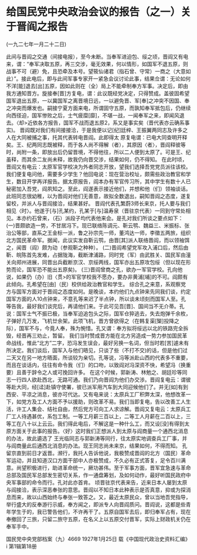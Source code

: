 # 给国民党中央政治会议的报告（之一）关于晋阎之报告
(一九二七年一月二十二日)

此间与晋阎之交通（间接电报），至今未断。当奉军进迫包、绥之顷，晋阎又有电来，谓：“奉军决取五原，再三交涉，毫无效果，何以情形，如国军不退五原，则战事不可（避）免，且恐牵及本号。望筱仙诸君（指石曾、守常）一商之（大意如此）”。接此电后，即与此间军事专家开一紧急会议讨论此事，结果佥谓：无论如何不洋[能]退去[出]五原，因如此则在（全）局上不能牵制奉方军事。决定后，即由我方通知晋方。旋接奉[晋]方复电，谓：此议既经党决定，只得赞成。盖彼固希望国军退出五原，一以冀国军之离晋境日远，一以避免晋、军[奉]之冲突不因国、奉之冲突而爆发也。嗣接宁夏方面来电，所谓固守五原，而孰知奉军抵包后，仍继续向西径迫，国军惨败之后，士气疲糜[靡]，不堪一战，一闻奉军之来，即闻风退去。〈却>近依各方报告，国军不战而退五原2，系又是事实矣（晋代表亦云确系事实)。
晋阎既对我们有间接接洽，于是我便以记[纪]廷梓、王振翼两同志及许多之人在大同被捕之事，托其代表转电晋阎。此即得太
原复电谓：已电大同查明开释矣。王、纪两同志既被释，而于各人尚不得解（者），其原因〈者〉，晋阎释彼等时，尚附一条，即放出后仍留晋境，不得他往，所以二人便到太原了。可是王、纪虽释，而其余二友尚未释，故我仍向晋交涉，结果如何，仍不得知。
在此时顷，晋阎又有电云：太原军官学校决为外者同志开放，望我们选择吾党党员派往该校。我们便复电问他，需要多少学生？他回电说：现在营治校址，颇需些政治教官和学生，数目开学再详报告。据太原报告，阎本办有军官传习所，其中学生有数十人已秘密加入吾党，阎夙知之。至此，阎遂表示接近他们，并想和他（们）领袖谈话。此班同志很幼稚，以为晋阎对他们无善意，故拟全数退出，嗣知晋阎之态度，遂复留校，并派人与晋阎接洽，结果甚好。
晋阎代表孔繁蔚3师长来京，托人要与我们相见〈时〉。他遂于[与]孔某约，孔某于[与]温寿泉（晋驻京代表）一同到守常处相见。本亦约石曾来，（石）派段子均代表他来会。是孔对我们所谈之要点如下：
(一)晋颇欲造一势，不甘居冯下。现已联络陈调元、靳云鹗、魏益三、米振标、张治公等部，直系之王金标一派，鲁之孙宗先一师，董鸿达一师，李徵五两旅，组织北方国民革命军。据闻，此议实发自靳云鹗，由晋[其]派人联络晋阎，而以领袖饵之，闻晋（阎）颇为动（参观靳之种种）。
(二)晋阎希望党军攻入浦口后，然后由靳、皖陈首先发难，占据陇海，截断津浦路，同时党（军）由武胜关、国民军由潼关向郑州进展，同晋出兵截断京汉、京绥两线，国军亦出五原攻包绥（但以现在形势而论，国军恐不能出五原矣)。
(三)晋阎曾商之孔，欲办一军官学校。孔向他说，如果仍（办）旧〈贯>的军官学校我不愿办，要办非黄浦[埔]的不可。阎颇有此倾向。孔希望在[由]（民）校供给政治教官和学生。
综合孔之来意，系观察党方与国军方面对于晋阎之态度如何。是晚谈，本约他们九点钟来先同我们谈，约定国军方面的人10点钟来，不意孔等来迟了半点钟，所以谈未顷刻而国军人至。孔等告我，最好我们谈完后，再请他们来。于此可见吾[晋]、国间当不无介蒂。孔说：国军士气不振已极，当奉军迫追包头之际，国军仓猝逃去，失去炮弹千余枚，子弹好几万发，飞机廿余架。此项飞机，晋方曾欲得之（在韩复渠[榘]投降之际），国军不与，今竟人奉，殊为惋惜。孔又谓：奉方拟将绥远以北的铁路完全拆毁，经晋再三劝止，暂留。
我们当时赞成晋方能在北方另造成一势力参加国民革命战线，惟此“北方”二字，恐冯发生误会，最好另换一名词，但当时若[苦]遽未有所决定。我们谈后，国军入与他们晤见，只谈了些（不打不交)的话，但是他们过二天又在另一地方晤面，所谈较为亲切。孔等说，冯等派赴山西的代表多不重要，而且在谈话内，往往有命令我（们）的口吻，以致阎对冯深资不快，希望冯（换重要）且善于辞令之人或可挽回许多。
在这个时候，郭新涛、林勉之、胡廷珍等同志一行四人欲赴西北，无路可通。我们乃向晋阎为他们办交涉。晋阎复电云：谓彼等赴大同，经[迳]赴镇守使署，彼已派军用汽车到大同迎候他们了。并无[如]有到西安、平凉之消息，彼亦可代达。又有电来说：太原兵工厂积弊太深，他想改革一下，如党方及工人方面不予以援助，则改革不易。我们当即复电，告以改善工人生活，许工人集会、结社自由，然后党方可向工人求谅解。晋阎又复电云：太原兵工厂工人待遇甚优，系包工制。一等工月薪三百以上，二等工人月薪在二百以上，三等工在八十以上云云。我们得此电后，不解这是一种什么工，而又设[没]有得到太原方面关于此事的报告。〈好〉这时我们正想派人到太原与阎商量一个通西北消息的办法，故此遴选了
王光临同志与郭新涛等同行，往太原实地调查兵工厂事，并与阎商量此后通西北消息的办法。现王同志尚未来京，结果如何，不得而知。
孔留京直到前日才返晋。濒行，我托人告诉他说，我极赞成晋阎的北方（国民）革命军运动，并且知道汉口方面干部中人亦极赞成，不久必有正式答复，足令百川满意。尚望积极进行，助进革命统一，厥功甚伟。至于军事方面，晋军宜急速与革命总部及国民军总部发生密切关系，作一通盘筹划，及如何动作，最好听国民政府中央军事部的命令而行。孔对此亦首肯。
顷晋驻京代表来告，近来日本人屡到太原与阎接洽，表示深恶奉张的意思。晋阎以不知日本此种表示是否真意，抑或为探消息而来，故以山西始终与奉张一致答之。又，最近太原民众，曾以当地吾党指导，举行盛大的反奉游行示威，奉方闻之，即派专人向晋阎质问。晋阎说，这都是些青年学生于的，我已警告他们，不许再干了。五原自国军去后，即归奉军占有，现在奉撤回了三旅，只留二旅守五原，在名义上以五原交付晋军，实际上财政机关仍在奉军手中。

国民党中央党部档案（九）4669
1927年1月25日
载《中国现代政治史资料汇编》  i
第1辑第18册

